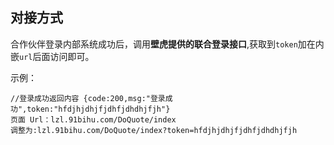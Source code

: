 ## 对接方式

合作伙伴登录内部系统成功后，调用**壁虎提供的联合登录接口**,获取到`token`加在内嵌`url`后面访问即可。

示例：

```
//登录成功返回内容 {code:200,msg:"登录成功",token:"hfdjhjdhjfjdhfjdhdhjfjh"}
页面 Url：lzl.91bihu.com/DoQuote/index
调整为:lzl.91bihu.com/DoQuote/index?token=hfdjhjdhjfjdhfjdhdhjfjh
```

## 



